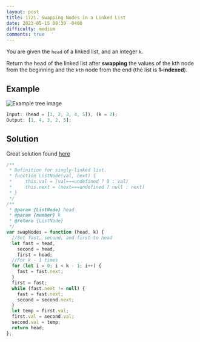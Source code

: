 ```yaml
---
layout: post
title: 1721. Swapping Nodes in a Linked List
date: 2023-05-15 08:39 -0400
difficulty: medium
comments: true
---
```


You are given the `head` of a linked list, and an integer `k`.

Return the head of the linked list after **swapping** the values of the kth node from the beginning and the `kth` node from the end (the list is **1-indexed**).

## Example

<img src="{{ site.baseurl }}/assets/images/may-15.png" alt="Example tree image"  style="max-width:300px" />

```javascript
Input: (head = [1, 2, 3, 4, 5]), (k = 2);
Output: [1, 4, 3, 2, 5];
```

## Solution

Great solution found [here](https://leetcode.com/problems/swapping-nodes-in-a-linked-list/solutions/1912048/beginner-friendly-javascript-solution/?languageTags=javascript)

```javascript
/**
 * Definition for singly-linked list.
 * function ListNode(val, next) {
 *     this.val = (val===undefined ? 0 : val)
 *     this.next = (next===undefined ? null : next)
 * }
 */
/**
 * @param {ListNode} head
 * @param {number} k
 * @return {ListNode}
 */
var swapNodes = function (head, k) {
  //Set fast, second, and first to head
  let fast = head,
    second = head,
    first = head;
  //For k - 1 times
  for (let i = 0; i < k - 1; i++) {
    fast = fast.next;
  }
  first = fast;
  while (fast.next != null) {
    fast = fast.next;
    second = second.next;
  }
  let temp = first.val;
  first.val = second.val;
  second.val = temp;
  return head;
};
```
